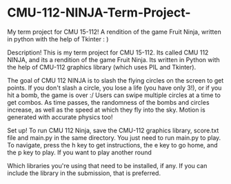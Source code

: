 # CMU-112-NINJA-Term-Project-
My term project for CMU 15-112! A rendition of the game Fruit Ninja, written in python with the help of Tkinter : )

Description!
This is my term project for CMU 15-112. Its called CMU 112 NINJA, and its a rendition of the game Fruit Ninja. Its written in Python with the help of CMU-112 graphics library (which uses PIL and Tkinter).

The goal of CMU 112 NINJA is to slash the flying circles on the screen to get points. If you don't slash a circle, you lose a life (you have only 3!), or if you hit a bomb, the game is over :/ Users can swipe multiple circles at a time to get combos. As time passes, the randomness of the bombs and circles increase, as well as the speed at which they fly into the sky. Motion is generated with accurate physics too!

Set up!
To run CMU 112 Ninja, save the CMU-112 graphics library, score.txt file and main.py in the same directory. You just need to run main.py to play. To navigate, press the h key to get instructions, the e key to go home, and the p key to play. If you want to play another round 


Which libraries you're using that need to be installed, if any. If you can include the library in the submission, that is preferred.

